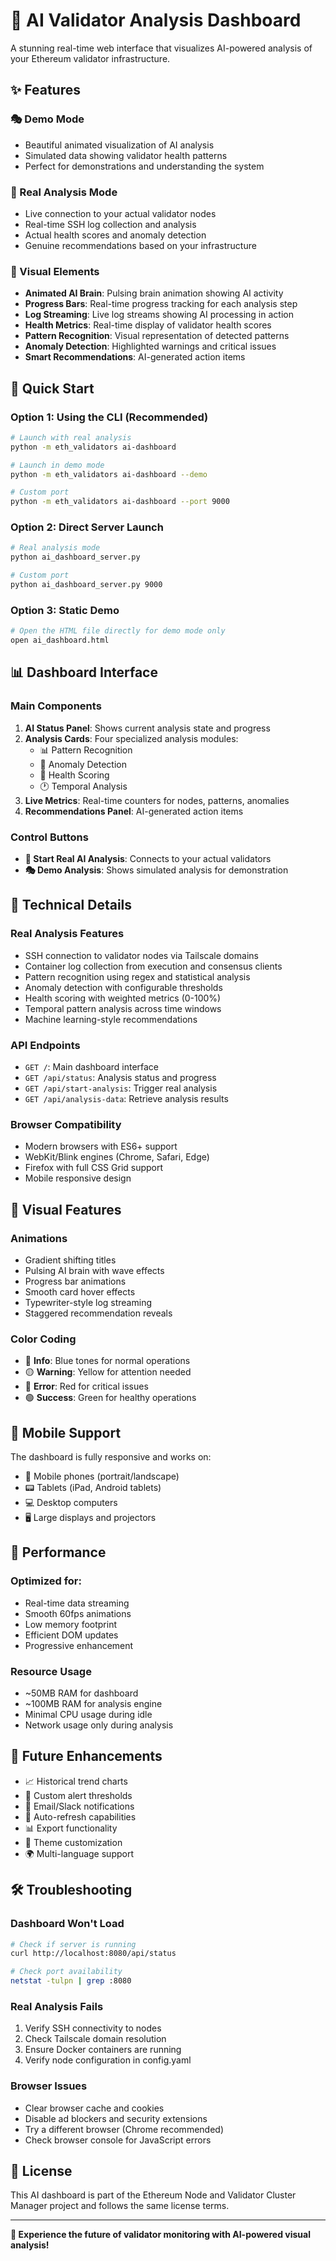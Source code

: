 # 🧠 AI Validator Analysis Dashboard

A stunning real-time web interface that visualizes AI-powered analysis of your Ethereum validator infrastructure.

## ✨ Features

### 🎭 Demo Mode
- Beautiful animated visualization of AI analysis
- Simulated data showing validator health patterns
- Perfect for demonstrations and understanding the system

### 🚀 Real Analysis Mode  
- Live connection to your actual validator nodes
- Real-time SSH log collection and analysis
- Actual health scores and anomaly detection
- Genuine recommendations based on your infrastructure

### 🌟 Visual Elements
- **Animated AI Brain**: Pulsing brain animation showing AI activity
- **Progress Bars**: Real-time progress tracking for each analysis step
- **Log Streaming**: Live log streams showing AI processing in action
- **Health Metrics**: Real-time display of validator health scores
- **Pattern Recognition**: Visual representation of detected patterns
- **Anomaly Detection**: Highlighted warnings and critical issues
- **Smart Recommendations**: AI-generated action items

## 🚀 Quick Start

### Option 1: Using the CLI (Recommended)
```bash
# Launch with real analysis
python -m eth_validators ai-dashboard

# Launch in demo mode
python -m eth_validators ai-dashboard --demo

# Custom port
python -m eth_validators ai-dashboard --port 9000
```

### Option 2: Direct Server Launch
```bash
# Real analysis mode
python ai_dashboard_server.py

# Custom port
python ai_dashboard_server.py 9000
```

### Option 3: Static Demo
```bash
# Open the HTML file directly for demo mode only
open ai_dashboard.html
```

## 📊 Dashboard Interface

### Main Components
1. **AI Status Panel**: Shows current analysis state and progress
2. **Analysis Cards**: Four specialized analysis modules:
   - 📊 Pattern Recognition
   - 🚨 Anomaly Detection  
   - 🏥 Health Scoring
   - 🕐 Temporal Analysis
3. **Live Metrics**: Real-time counters for nodes, patterns, anomalies
4. **Recommendations Panel**: AI-generated action items

### Control Buttons
- **🚀 Start Real AI Analysis**: Connects to your actual validators
- **🎭 Demo Analysis**: Shows simulated analysis for demonstration

## 🔧 Technical Details

### Real Analysis Features
- SSH connection to validator nodes via Tailscale domains
- Container log collection from execution and consensus clients
- Pattern recognition using regex and statistical analysis
- Anomaly detection with configurable thresholds
- Health scoring with weighted metrics (0-100%)
- Temporal pattern analysis across time windows
- Machine learning-style recommendations

### API Endpoints
- `GET /`: Main dashboard interface
- `GET /api/status`: Analysis status and progress
- `GET /api/start-analysis`: Trigger real analysis
- `GET /api/analysis-data`: Retrieve analysis results

### Browser Compatibility
- Modern browsers with ES6+ support
- WebKit/Blink engines (Chrome, Safari, Edge)
- Firefox with full CSS Grid support
- Mobile responsive design

## 🎨 Visual Features

### Animations
- Gradient shifting titles
- Pulsing AI brain with wave effects
- Progress bar animations
- Smooth card hover effects
- Typewriter-style log streaming
- Staggered recommendation reveals

### Color Coding
- 🔵 **Info**: Blue tones for normal operations
- 🟡 **Warning**: Yellow for attention needed
- 🔴 **Error**: Red for critical issues
- 🟢 **Success**: Green for healthy operations

## 📱 Mobile Support

The dashboard is fully responsive and works on:
- 📱 Mobile phones (portrait/landscape)
- 📟 Tablets (iPad, Android tablets)
- 💻 Desktop computers
- 🖥️ Large displays and projectors

## 🚀 Performance

### Optimized for:
- Real-time data streaming
- Smooth 60fps animations
- Low memory footprint
- Efficient DOM updates
- Progressive enhancement

### Resource Usage
- ~50MB RAM for dashboard
- ~100MB RAM for analysis engine
- Minimal CPU usage during idle
- Network usage only during analysis

## 🔮 Future Enhancements

- 📈 Historical trend charts
- 🎯 Custom alert thresholds
- 📧 Email/Slack notifications
- 🔄 Auto-refresh capabilities
- 📊 Export functionality
- 🎨 Theme customization
- 🌍 Multi-language support

## 🛠️ Troubleshooting

### Dashboard Won't Load
```bash
# Check if server is running
curl http://localhost:8080/api/status

# Check port availability
netstat -tulpn | grep :8080
```

### Real Analysis Fails
1. Verify SSH connectivity to nodes
2. Check Tailscale domain resolution
3. Ensure Docker containers are running
4. Verify node configuration in config.yaml

### Browser Issues
- Clear browser cache and cookies
- Disable ad blockers and security extensions
- Try a different browser (Chrome recommended)
- Check browser console for JavaScript errors

## 📝 License

This AI dashboard is part of the Ethereum Node and Validator Cluster Manager project and follows the same license terms.

---

**🎉 Experience the future of validator monitoring with AI-powered visual analysis!**
